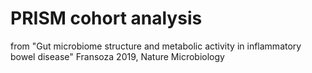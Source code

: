 # PRISM cohort analysis
from "Gut microbiome structure and metabolic activity in inflammatory bowel disease" Fransoza 2019, Nature Microbiology

